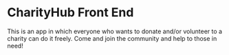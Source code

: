 # CharityHub Front End

This is an app in which everyone who wants to donate and/or volunteer to a 
charity can do it freely. Come and join the community and help to those in 
need!

